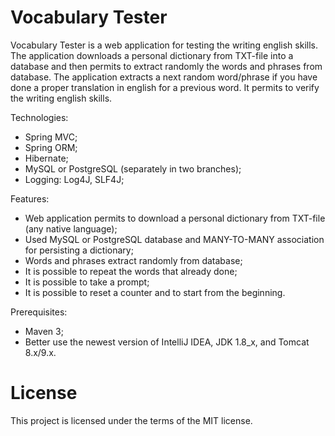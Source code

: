 # Vocabulary Tester

Vocabulary Tester is a web application for testing the writing english skills.
The application downloads a personal dictionary from TXT-file into a database and then
permits to extract randomly the words and phrases from database.
The application extracts a next random word/phrase if you have done a proper
translation in english for a previous word.
It permits to verify the writing english skills.

Technologies:
- Spring MVC;
- Spring ORM;
- Hibernate;
- MySQL or PostgreSQL (separately in two branches);
- Logging: Log4J, SLF4J;

Features:
- Web application permits to download a personal dictionary from TXT-file (any native language);
- Used MySQL or PostgreSQL database and MANY-TO-MANY association for persisting a dictionary;
- Words and phrases extract randomly from database;
- It is possible to repeat the words that already done;
- It is possible to take a prompt;
- It is possible to reset a counter and to start from the beginning.

Prerequisites:
- Maven 3;
- Better use the newest version of IntelliJ IDEA, JDK 1.8_x, and Tomcat 8.x/9.x.

# License

This project is licensed under the terms of the MIT license.

